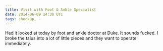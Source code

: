 ```yaml
---
title: Visit with Foot & Ankle Specialist
date: 2014-06-09 14:30 UTC
tags: checkup, -
---
```


Had it looked at today by foot and ankle doctor at Duke. It sounds fucked. I broke the talus into a lot of little pieces and they want to operate immediately.
